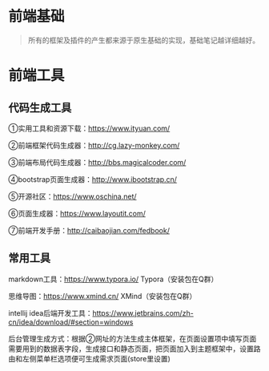 # 前端基础

> 所有的框架及插件的产生都来源于原生基础的实现，基础笔记越详细越好。

# 前端工具
## 代码生成工具

①实用工具和资源下载：<a href="https://www.ityuan.com/">https://www.ityuan.com/</a>

②前端框架代码生成器：<a href="http://cg.lazy-monkey.com/">http://cg.lazy-monkey.com/</a>

③前端布局代码生成器：<a href="http://bbs.magicalcoder.com/">http://bbs.magicalcoder.com/</a>

④bootstrap页面生成器：<a href="http://www.ibootstrap.cn/">http://www.ibootstrap.cn/</a>

⑤开源社区：<a href="https://www.oschina.net/">https://www.oschina.net/</a>

⑥页面生成器：<a href="https://www.layoutit.com/">https://www.layoutit.com/</a>

⑦前端开发手册：<a href="http://caibaojian.com/fedbook/">http://caibaojian.com/fedbook/</a>

## 常用工具

markdown工具：<a href="https://www.typora.io/">https://www.typora.io/</a> Typora（安装包在Q群）

思维导图：<a href="https://www.xmind.cn/">https://www.xmind.cn/</a> XMind（安装包在Q群）

intellij idea后端开发工具：<a href="https://www.jetbrains.com/zh-cn/idea/download/#section=windows">https://www.jetbrains.com/zh-cn/idea/download/#section=windows</a>

后台管理生成方式：根据②网址的方法生成主体框架，在页面设置项中填写页面需要用到的数据表字段，生成接口和静态页面，把页面加入到主题框架中，设置路由和左侧菜单栏选项便可生成需求页面(store里设置)